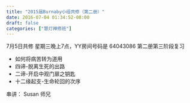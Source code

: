 ```yaml
---
title: "2015届Burnaby小组共修（第二册）"
date: 2016-07-04 01:34:52-08:00
draft: false
categories: ["慧灯禅修班"]
---
```

7月5日共修 星期三晚上7点，YY房间号码是 64043086
第二册第三阶段复习
 - 如何将病苦转为道用
 - 四谛-脱离生死的出路
 - 二谛-开启中观门扉之钥匙
 - 十二缘起支-生命轮回的次序

串讲： Susan 师兄
